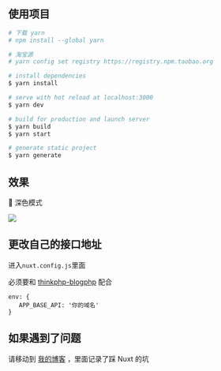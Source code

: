 ## 使用项目

```bash
# 下载 yarn
# npm install --global yarn

# 淘宝源
# yarn config set registry https://registry.npm.taobao.org

# install dependencies
$ yarn install

# serve with hot reload at localhost:3000
$ yarn dev

# build for production and launch server
$ yarn build
$ yarn start

# generate static project
$ yarn generate
```

## 效果

🌙 深色模式

![](https://cdn.jsdelivr.net/gh/Haiwar/images/img/20210728110409.png)

## 更改自己的接口地址

进入`nuxt.config.js`里面

必须要和 [thinkphp-blogphp](https://github.com/Haiwar/thinkphp-blogphp) 配合

```
env: {
   APP_BASE_API: '你的域名'
}
```

## 如果遇到了问题

请移动到 [我的博客](http://blog.musclewiki.cn/search/nuxt) ，里面记录了踩 Nuxt 的坑
